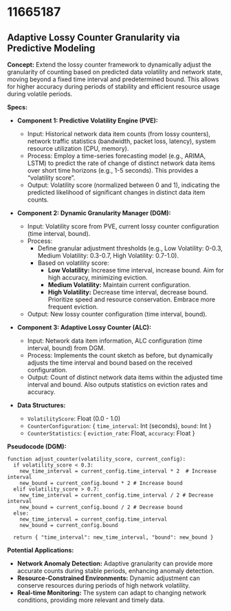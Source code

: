 # 11665187

## Adaptive Lossy Counter Granularity via Predictive Modeling

**Concept:** Extend the lossy counter framework to dynamically adjust the granularity of counting based on predicted data volatility and network state, moving beyond a fixed time interval and predetermined bound. This allows for higher accuracy during periods of stability and efficient resource usage during volatile periods.

**Specs:**

*   **Component 1: Predictive Volatility Engine (PVE):**
    *   Input: Historical network data item counts (from lossy counters), network traffic statistics (bandwidth, packet loss, latency), system resource utilization (CPU, memory).
    *   Process: Employ a time-series forecasting model (e.g., ARIMA, LSTM) to predict the rate of change of distinct network data items over short time horizons (e.g., 1-5 seconds). This provides a “volatility score”.
    *   Output: Volatility score (normalized between 0 and 1), indicating the predicted likelihood of significant changes in distinct data item counts.

*   **Component 2: Dynamic Granularity Manager (DGM):**
    *   Input: Volatility score from PVE, current lossy counter configuration (time interval, bound).
    *   Process:
        *   Define granular adjustment thresholds (e.g., Low Volatility: 0-0.3, Medium Volatility: 0.3-0.7, High Volatility: 0.7-1.0).
        *   Based on volatility score:
            *   **Low Volatility:** Increase time interval, increase bound. Aim for high accuracy, minimizing eviction.
            *   **Medium Volatility:** Maintain current configuration.
            *   **High Volatility:** Decrease time interval, decrease bound. Prioritize speed and resource conservation.  Embrace more frequent eviction.
    *   Output:  New lossy counter configuration (time interval, bound).

*   **Component 3: Adaptive Lossy Counter (ALC):**
    *   Input: Network data item information, ALC configuration (time interval, bound) from DGM.
    *   Process: Implements the count sketch as before, but dynamically adjusts the time interval and bound based on the received configuration.
    *   Output: Count of distinct network data items within the adjusted time interval and bound.  Also outputs statistics on eviction rates and accuracy.

*   **Data Structures:**
    *   `VolatilityScore`: Float (0.0 - 1.0)
    *   `CounterConfiguration`: { `time_interval`: Int (seconds), `bound`: Int }
    *   `CounterStatistics`: { `eviction_rate`: Float, `accuracy`: Float }

**Pseudocode (DGM):**

```
function adjust_counter(volatility_score, current_config):
  if volatility_score < 0.3:
    new_time_interval = current_config.time_interval * 2  # Increase interval
    new_bound = current_config.bound * 2 # Increase bound
  elif volatility_score > 0.7:
    new_time_interval = current_config.time_interval / 2 # Decrease interval
    new_bound = current_config.bound / 2 # Decrease bound
  else:
    new_time_interval = current_config.time_interval
    new_bound = current_config.bound

  return { "time_interval": new_time_interval, "bound": new_bound }
```

**Potential Applications:**

*   **Network Anomaly Detection:**  Adaptive granularity can provide more accurate counts during stable periods, enhancing anomaly detection.
*   **Resource-Constrained Environments:**  Dynamic adjustment can conserve resources during periods of high network volatility.
*   **Real-time Monitoring:**  The system can adapt to changing network conditions, providing more relevant and timely data.